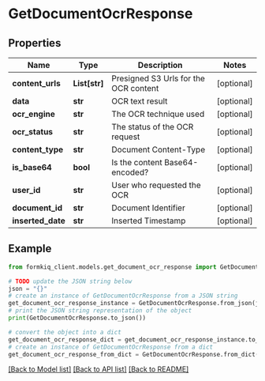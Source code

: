 # GetDocumentOcrResponse


## Properties

Name | Type | Description | Notes
------------ | ------------- | ------------- | -------------
**content_urls** | **List[str]** | Presigned S3 Urls for the OCR content | [optional] 
**data** | **str** | OCR text result | [optional] 
**ocr_engine** | **str** | The OCR technique used | [optional] 
**ocr_status** | **str** | The status of the OCR request | [optional] 
**content_type** | **str** | Document Content-Type | [optional] 
**is_base64** | **bool** | Is the content Base64-encoded? | [optional] 
**user_id** | **str** | User who requested the OCR | [optional] 
**document_id** | **str** | Document Identifier | [optional] 
**inserted_date** | **str** | Inserted Timestamp | [optional] 

## Example

```python
from formkiq_client.models.get_document_ocr_response import GetDocumentOcrResponse

# TODO update the JSON string below
json = "{}"
# create an instance of GetDocumentOcrResponse from a JSON string
get_document_ocr_response_instance = GetDocumentOcrResponse.from_json(json)
# print the JSON string representation of the object
print(GetDocumentOcrResponse.to_json())

# convert the object into a dict
get_document_ocr_response_dict = get_document_ocr_response_instance.to_dict()
# create an instance of GetDocumentOcrResponse from a dict
get_document_ocr_response_from_dict = GetDocumentOcrResponse.from_dict(get_document_ocr_response_dict)
```
[[Back to Model list]](../README.md#documentation-for-models) [[Back to API list]](../README.md#documentation-for-api-endpoints) [[Back to README]](../README.md)


